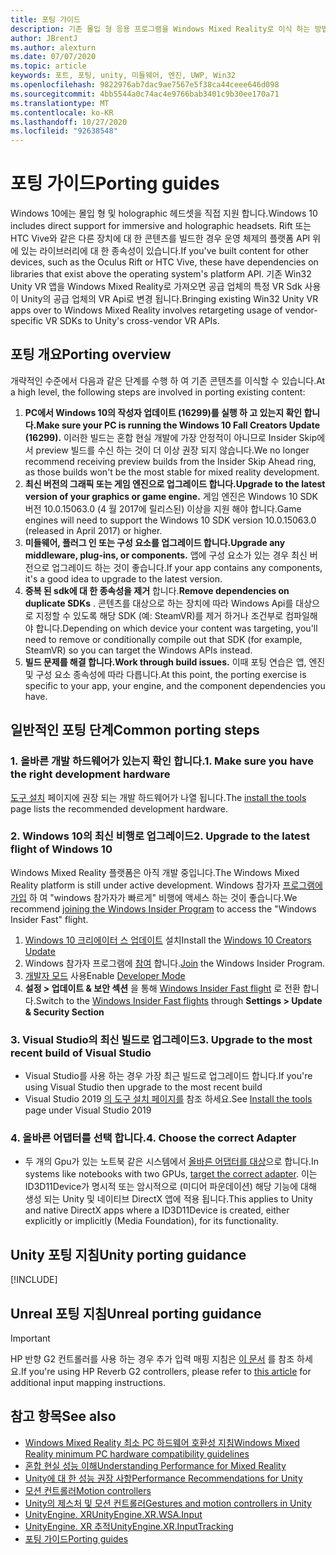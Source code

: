 ```yaml
---
title: 포팅 가이드
description: 기존 몰입 형 응용 프로그램을 Windows Mixed Reality로 이식 하는 방법을 설명 하는 단계별 연습입니다.
author: JBrentJ
ms.author: alexturn
ms.date: 07/07/2020
ms.topic: article
keywords: 포트, 포팅, unity, 미들웨어, 엔진, UWP, Win32
ms.openlocfilehash: 9822976ab7dac9ae7567e5f38ca44ceee646d098
ms.sourcegitcommit: 4bb5544a0c74ac4e9766bab3401c9b30ee170a71
ms.translationtype: MT
ms.contentlocale: ko-KR
ms.lasthandoff: 10/27/2020
ms.locfileid: "92638548"
---
```

# <a name="porting-guides"></a><span data-ttu-id="9974b-104">포팅 가이드</span><span class="sxs-lookup"><span data-stu-id="9974b-104">Porting guides</span></span>

<span data-ttu-id="9974b-105">Windows 10에는 몰입 형 및 holographic 헤드셋을 직접 지원 합니다.</span><span class="sxs-lookup"><span data-stu-id="9974b-105">Windows 10 includes direct support for immersive and holographic headsets.</span></span> <span data-ttu-id="9974b-106">Rift 또는 HTC Vive와 같은 다른 장치에 대 한 콘텐츠를 빌드한 경우 운영 체제의 플랫폼 API 위에 있는 라이브러리에 대 한 종속성이 있습니다.</span><span class="sxs-lookup"><span data-stu-id="9974b-106">If you've built content for other devices, such as the Oculus Rift or HTC Vive, these have dependencies on libraries that exist above the operating system's platform API.</span></span> <span data-ttu-id="9974b-107">기존 Win32 Unity VR 앱을 Windows Mixed Reality로 가져오면 공급 업체의 특정 VR Sdk 사용이 Unity의 공급 업체의 VR Api로 변경 됩니다.</span><span class="sxs-lookup"><span data-stu-id="9974b-107">Bringing existing Win32 Unity VR apps over to Windows Mixed Reality involves retargeting usage of vendor-specific VR SDKs to Unity's cross-vendor VR APIs.</span></span>

## <a name="porting-overview"></a><span data-ttu-id="9974b-108">포팅 개요</span><span class="sxs-lookup"><span data-stu-id="9974b-108">Porting overview</span></span>

<span data-ttu-id="9974b-109">개략적인 수준에서 다음과 같은 단계를 수행 하 여 기존 콘텐츠를 이식할 수 있습니다.</span><span class="sxs-lookup"><span data-stu-id="9974b-109">At a high level, the following steps are involved in porting existing content:</span></span>
1. <span data-ttu-id="9974b-110">**PC에서 Windows 10의 작성자 업데이트 (16299)를 실행 하 고 있는지 확인 합니다.**</span><span class="sxs-lookup"><span data-stu-id="9974b-110">**Make sure your PC is running the Windows 10 Fall Creators Update (16299).**</span></span> <span data-ttu-id="9974b-111">이러한 빌드는 혼합 현실 개발에 가장 안정적이 아니므로 Insider Skip에서 preview 빌드를 수신 하는 것이 더 이상 권장 되지 않습니다.</span><span class="sxs-lookup"><span data-stu-id="9974b-111">We no longer recommend receiving preview builds from the Insider Skip Ahead ring, as those builds won't be the most stable for mixed reality development.</span></span>
2. <span data-ttu-id="9974b-112">**최신 버전의 그래픽 또는 게임 엔진으로 업그레이드 합니다.**</span><span class="sxs-lookup"><span data-stu-id="9974b-112">**Upgrade to the latest version of your graphics or game engine.**</span></span> <span data-ttu-id="9974b-113">게임 엔진은 Windows 10 SDK 버전 10.0.15063.0 (4 월 2017에 릴리스된) 이상을 지원 해야 합니다.</span><span class="sxs-lookup"><span data-stu-id="9974b-113">Game engines will need to support the Windows 10 SDK version 10.0.15063.0 (released in April 2017) or higher.</span></span>
3. <span data-ttu-id="9974b-114">**미들웨어, 플러그 인 또는 구성 요소를 업그레이드 합니다.**</span><span class="sxs-lookup"><span data-stu-id="9974b-114">**Upgrade any middleware, plug-ins, or components.**</span></span> <span data-ttu-id="9974b-115">앱에 구성 요소가 있는 경우 최신 버전으로 업그레이드 하는 것이 좋습니다.</span><span class="sxs-lookup"><span data-stu-id="9974b-115">If your app contains any components, it's a good idea to upgrade to the latest version.</span></span>
4. <span data-ttu-id="9974b-116">**중복 된 sdk에 대 한 종속성을 제거** 합니다.</span><span class="sxs-lookup"><span data-stu-id="9974b-116">**Remove dependencies on duplicate SDKs** .</span></span> <span data-ttu-id="9974b-117">콘텐츠를 대상으로 하는 장치에 따라 Windows Api를 대상으로 지정할 수 있도록 해당 SDK (예: SteamVR)를 제거 하거나 조건부로 컴파일해야 합니다.</span><span class="sxs-lookup"><span data-stu-id="9974b-117">Depending on which device your content was targeting, you'll need to remove or conditionally compile out that SDK (for example, SteamVR) so you can target the Windows APIs instead.</span></span>
5. <span data-ttu-id="9974b-118">**빌드 문제를 해결 합니다.**</span><span class="sxs-lookup"><span data-stu-id="9974b-118">**Work through build issues.**</span></span> <span data-ttu-id="9974b-119">이때 포팅 연습은 앱, 엔진 및 구성 요소 종속성에 따라 다릅니다.</span><span class="sxs-lookup"><span data-stu-id="9974b-119">At this point, the porting exercise is specific to your app, your engine, and the component dependencies you have.</span></span>

## <a name="common-porting-steps"></a><span data-ttu-id="9974b-120">일반적인 포팅 단계</span><span class="sxs-lookup"><span data-stu-id="9974b-120">Common porting steps</span></span>

### <a name="1-make-sure-you-have-the-right-development-hardware"></a><span data-ttu-id="9974b-121">1. 올바른 개발 하드웨어가 있는지 확인 합니다.</span><span class="sxs-lookup"><span data-stu-id="9974b-121">1. Make sure you have the right development hardware</span></span>

<span data-ttu-id="9974b-122">[도구 설치](../install-the-tools.md#immersive-vr-headset-requirements) 페이지에 권장 되는 개발 하드웨어가 나열 됩니다.</span><span class="sxs-lookup"><span data-stu-id="9974b-122">The [install the tools](../install-the-tools.md#immersive-vr-headset-requirements) page lists the recommended development hardware.</span></span>

### <a name="2-upgrade-to-the-latest-flight-of-windows-10"></a><span data-ttu-id="9974b-123">2. Windows 10의 최신 비행로 업그레이드</span><span class="sxs-lookup"><span data-stu-id="9974b-123">2. Upgrade to the latest flight of Windows 10</span></span>

<span data-ttu-id="9974b-124">Windows Mixed Reality 플랫폼은 아직 개발 중입니다.</span><span class="sxs-lookup"><span data-stu-id="9974b-124">The Windows Mixed Reality platform is still under active development.</span></span> <span data-ttu-id="9974b-125">Windows 참가자 [프로그램에 가입](https://insider.windows.com/) 하 여 "windows 참가자가 빠르게" 비행에 액세스 하는 것이 좋습니다.</span><span class="sxs-lookup"><span data-stu-id="9974b-125">We recommend [joining the Windows Insider Program](https://insider.windows.com/) to access the "Windows Insider Fast" flight.</span></span>
1. <span data-ttu-id="9974b-126">[Windows 10 크리에이터 스 업데이트](https://www.microsoft.com/software-download/windows10) 설치</span><span class="sxs-lookup"><span data-stu-id="9974b-126">Install the [Windows 10 Creators Update](https://www.microsoft.com/software-download/windows10)</span></span>
2. <span data-ttu-id="9974b-127">Windows 참가자 프로그램에 [참여](https://insider.windows.com/) 합니다.</span><span class="sxs-lookup"><span data-stu-id="9974b-127">[Join](https://insider.windows.com/) the Windows Insider Program.</span></span>
3. <span data-ttu-id="9974b-128">[개발자 모드](https://docs.microsoft.com/windows/uwp/get-started/enable-your-device-for-development) 사용</span><span class="sxs-lookup"><span data-stu-id="9974b-128">Enable [Developer Mode](https://docs.microsoft.com/windows/uwp/get-started/enable-your-device-for-development)</span></span>
4. <span data-ttu-id="9974b-129">**설정 > 업데이트 & 보안 섹션** 을 통해 [Windows Insider Fast flight](https://blogs.technet.microsoft.com/uktechnet/2016/07/01/joining-insider-preview) 로 전환 합니다.</span><span class="sxs-lookup"><span data-stu-id="9974b-129">Switch to the [Windows Insider Fast flights](https://blogs.technet.microsoft.com/uktechnet/2016/07/01/joining-insider-preview) through **Settings > Update & Security Section**</span></span>

### <a name="3-upgrade-to-the-most-recent-build-of-visual-studio"></a><span data-ttu-id="9974b-130">3. Visual Studio의 최신 빌드로 업그레이드</span><span class="sxs-lookup"><span data-stu-id="9974b-130">3. Upgrade to the most recent build of Visual Studio</span></span>
* <span data-ttu-id="9974b-131">Visual Studio를 사용 하는 경우 가장 최근 빌드로 업그레이드 합니다.</span><span class="sxs-lookup"><span data-stu-id="9974b-131">If you're using Visual Studio then upgrade to the most recent build</span></span>
* <span data-ttu-id="9974b-132">Visual Studio 2019 [의 도구 설치 페이지를](../install-the-tools.md#installation-checklist) 참조 하세요.</span><span class="sxs-lookup"><span data-stu-id="9974b-132">See [Install the tools](../install-the-tools.md#installation-checklist) page under Visual Studio 2019</span></span>

### <a name="4-choose-the-correct-adapter"></a><span data-ttu-id="9974b-133">4. 올바른 어댑터를 선택 합니다.</span><span class="sxs-lookup"><span data-stu-id="9974b-133">4. Choose the correct Adapter</span></span>
* <span data-ttu-id="9974b-134">두 개의 Gpu가 있는 노트북 같은 시스템에서 [올바른 어댑터를 대상](../native/rendering-in-directx.md#hybrid-graphics-pcs-and-mixed-reality-applications)으로 합니다.</span><span class="sxs-lookup"><span data-stu-id="9974b-134">In systems like notebooks with two GPUs, [target the correct adapter](../native/rendering-in-directx.md#hybrid-graphics-pcs-and-mixed-reality-applications).</span></span> <span data-ttu-id="9974b-135">이는 ID3D11Device가 명시적 또는 암시적으로 (미디어 파운데이션) 해당 기능에 대해 생성 되는 Unity 및 네이티브 DirectX 앱에 적용 됩니다.</span><span class="sxs-lookup"><span data-stu-id="9974b-135">This applies to Unity and native DirectX apps where a ID3D11Device is created, either explicitly or implicitly (Media Foundation), for its functionality.</span></span>

## <a name="unity-porting-guidance"></a><span data-ttu-id="9974b-136">Unity 포팅 지침</span><span class="sxs-lookup"><span data-stu-id="9974b-136">Unity porting guidance</span></span>

[!INCLUDE[](includes/unity-porting-guidance.md)]

## <a name="unreal-porting-guidance"></a><span data-ttu-id="9974b-137">Unreal 포팅 지침</span><span class="sxs-lookup"><span data-stu-id="9974b-137">Unreal porting guidance</span></span>

> [!IMPORTANT]
> <span data-ttu-id="9974b-138">HP 반향 G2 컨트롤러를 사용 하는 경우 추가 입력 매핑 지침은 [이 문서](../unreal/unreal-reverb-g2-controllers.md) 를 참조 하세요.</span><span class="sxs-lookup"><span data-stu-id="9974b-138">If you're using HP Reverb G2 controllers, please refer to [this article](../unreal/unreal-reverb-g2-controllers.md) for additional input mapping instructions.</span></span>

## <a name="see-also"></a><span data-ttu-id="9974b-139">참고 항목</span><span class="sxs-lookup"><span data-stu-id="9974b-139">See also</span></span>
* [<span data-ttu-id="9974b-140">Windows Mixed Reality 최소 PC 하드웨어 호환성 지침</span><span class="sxs-lookup"><span data-stu-id="9974b-140">Windows Mixed Reality minimum PC hardware compatibility guidelines</span></span>](https://docs.microsoft.com/windows/mixed-reality/enthusiast-guide/windows-mixed-reality-minimum-pc-hardware-compatibility-guidelines)
* [<span data-ttu-id="9974b-141">혼합 현실 성능 이해</span><span class="sxs-lookup"><span data-stu-id="9974b-141">Understanding Performance for Mixed Reality</span></span>](../platform-capabilities-and-apis/understanding-performance-for-mixed-reality.md)
* [<span data-ttu-id="9974b-142">Unity에 대 한 성능 권장 사항</span><span class="sxs-lookup"><span data-stu-id="9974b-142">Performance Recommendations for Unity</span></span>](../unity/performance-recommendations-for-unity.md)
* [<span data-ttu-id="9974b-143">모션 컨트롤러</span><span class="sxs-lookup"><span data-stu-id="9974b-143">Motion controllers</span></span>](../../design/motion-controllers.md)
* [<span data-ttu-id="9974b-144">Unity의 제스처 및 모션 컨트롤러</span><span class="sxs-lookup"><span data-stu-id="9974b-144">Gestures and motion controllers in Unity</span></span>](../unity/gestures-and-motion-controllers-in-unity.md)
* [<span data-ttu-id="9974b-145">UnityEngine. XR</span><span class="sxs-lookup"><span data-stu-id="9974b-145">UnityEngine.XR.WSA.Input</span></span>](https://docs.unity3d.com/ScriptReference/XR.WSA.Input.InteractionManager.html)
* [<span data-ttu-id="9974b-146">UnityEngine. XR 추적</span><span class="sxs-lookup"><span data-stu-id="9974b-146">UnityEngine.XR.InputTracking</span></span>](https://docs.unity3d.com/ScriptReference/XR.InputTracking.html)
* [<span data-ttu-id="9974b-147">포팅 가이드</span><span class="sxs-lookup"><span data-stu-id="9974b-147">Porting guides</span></span>](porting-guides.md)
